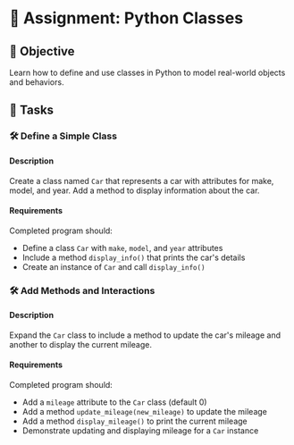 # 📘 Assignment: Python Classes

## 🎯 Objective

Learn how to define and use classes in Python to model real-world objects and behaviors.

## 📝 Tasks

### 🛠️ Define a Simple Class

#### Description
Create a class named `Car` that represents a car with attributes for make, model, and year. Add a method to display information about the car.

#### Requirements
Completed program should:

- Define a class `Car` with `make`, `model`, and `year` attributes
- Include a method `display_info()` that prints the car's details
- Create an instance of `Car` and call `display_info()`


### 🛠️ Add Methods and Interactions

#### Description
Expand the `Car` class to include a method to update the car's mileage and another to display the current mileage.

#### Requirements
Completed program should:

- Add a `mileage` attribute to the `Car` class (default 0)
- Add a method `update_mileage(new_mileage)` to update the mileage
- Add a method `display_mileage()` to print the current mileage
- Demonstrate updating and displaying mileage for a `Car` instance
